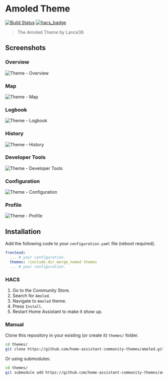 # Amoled Theme

[![Build Status](https://www.travis-ci.org/home-assistant-community-themes/amoled.svg?branch=master)](https://www.travis-ci.org/home-assistant-community-themes/amoled)
[![hacs_badge](https://img.shields.io/badge/HACS-Custom-orange.svg)](https://github.com/custom-components/hacs)

> The Amoled Theme by Lance36

## Screenshots

### Overview

![Theme - Overview](https://raw.githubusercontent.com/home-assistant-community-themes/amoled/master/docs/theme-overview.png)

### Map

![Theme - Map](https://raw.githubusercontent.com/home-assistant-community-themes/amoled/master/docs/theme-map.png)

### Logbook

![Theme - Logbook](https://raw.githubusercontent.com/home-assistant-community-themes/amoled/master/docs/theme-logbook.png)

### History

![Theme - History](https://raw.githubusercontent.com/home-assistant-community-themes/amoled/master/docs/theme-history.png)

### Developer Tools

![Theme - Developer Tools](https://raw.githubusercontent.com/home-assistant-community-themes/amoled/master/docs/theme-developer-tools.png)

### Configuration

![Theme - Configuration](https://raw.githubusercontent.com/home-assistant-community-themes/amoled/master/docs/theme-configuration.png)

### Profile

![Theme - Profile](https://raw.githubusercontent.com/home-assistant-community-themes/amoled/master/docs/theme-profile.png)

## Installation

Add the following code to your `configuration.yaml` file (reboot required).

```yaml
frontend:
  ... # your configuration.
  themes: !include_dir_merge_named themes
  ... # your configuration.
```

### HACS

1. Go to the Community Store.
2. Search for `Amoled`.
3. Navigate to `Amoled` theme.
4. Press `Install`.
5. Restart Home Assistant to make it show up.

### Manual

Clone this repository in your existing (or create it) `themes/` folder.

```bash
cd themes/
git clone https://github.com/home-assistant-community-themes/amoled.git
```

Or using submodules:

```bash
cd themes/
git submodule add https://github.com/home-assistant-community-themes/amoled.git
```
